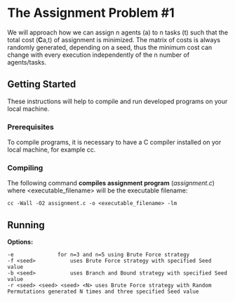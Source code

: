 # The Assignment Problem #1

We will approach how we can assign n agents (a) to n tasks (t) such that the total cost (**C**a,t) of assignment is minimized. The matrix of costs is always randomly generated, depending on a seed, thus the minimum cost can change with every execution independently of the n number of agents/tasks.

##  Getting Started
These instructions will help to compile and run developed programs on your local machine.

### Prerequisites
To compile programs, it is necessary to have a C compiler installed on yor local machine, for example cc. 

### Compiling
The following command **compiles assignment program** (*assignment.c*) where <executable_filename>  will be the executable filename: 

```
cc -Wall -O2 assignment.c -o <executable_filename> -lm
```

## Running

**Options:**
```
-e				for n=3 and n=5 using Brute Force strategy
-f <seed>			uses Brute Force strategy with specified Seed value
-b <seed>			uses Branch and Bound strategy with specified Seed value
-r <seed> <seed> <seed> <N>	uses Brute Force strategy with Random Permutations generated N times and three specified Seed value	
```



